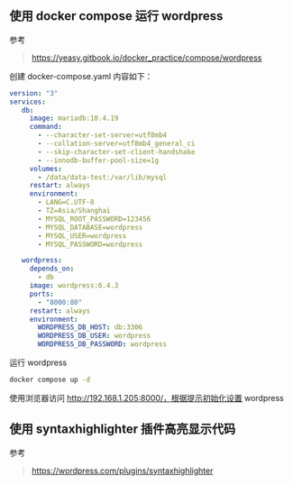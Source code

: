 ## 使用 docker compose 运行 wordpress

参考

> https://yeasy.gitbook.io/docker_practice/compose/wordpress

创建 docker-compose.yaml 内容如下：

```yaml
version: "3"
services:
   db:
     image: mariadb:10.4.19
     command:
       - --character-set-server=utf8mb4
       - --collation-server=utf8mb4_general_ci
       - --skip-character-set-client-handshake
       - --innodb-buffer-pool-size=1g
     volumes:
       - /data/data-test:/var/lib/mysql
     restart: always
     environment:
       - LANG=C.UTF-8
       - TZ=Asia/Shanghai
       - MYSQL_ROOT_PASSWORD=123456
       - MYSQL_DATABASE=wordpress
       - MYSQL_USER=wordpress
       - MYSQL_PASSWORD=wordpress

   wordpress:
     depends_on:
       - db
     image: wordpress:6.4.3
     ports:
       - "8000:80"
     restart: always
     environment:
       WORDPRESS_DB_HOST: db:3306
       WORDPRESS_DB_USER: wordpress
       WORDPRESS_DB_PASSWORD: wordpress
```

运行 wordpress

```sh
docker compose up -d
```

使用浏览器访问 http://192.168.1.205:8000/，根据提示初始化设置 wordpress



## 使用 syntaxhighlighter 插件高亮显示代码

参考

> https://wordpress.com/plugins/syntaxhighlighter